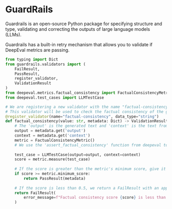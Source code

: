 # GuardRails

Guardrails is an open-source Python package for specifying structure and type, validating and correcting the outputs of large language models (LLMs).

Guardrails has a built-in retry mechanism that allows you to validate if DeepEval metrics are passing.

```python
from typing import Dict
from guardrails.validators import (
    FailResult,
    PassResult,
    register_validator,
    ValidationResult
)
from deepeval.metrics.factual_consistency import FactualConsistencyMetric
from deepeval.test_cases import LLMTestCase

# We are registering a new validator with the name "factual-consistency". 
# This validator will be used to check the factual consistency of the generated text.
@register_validator(name="factual-consistency", data_type="string")
def factual_consistency(value: str, metadata: Dict) -> ValidationResult:
    # The 'output' is the generated text and 'context' is the text from which the LLM is supposed to reason and derive conclusions from.
    output = metadata.get('output')
    context = metadata.get('context')
    metric = FactualConsistencyMetric()
    # We use the 'assert_factual_consistency' function from deepeval to get the factual consistency score.
    
    test_case = LLMTestCase(output=output, context=context)
    score = metric.measure(test_case)
    
    # If the score is greater than the metric's minimum score, give it a PassResult
    if score >= metric.minimum_score:
        return PassResult(metadata)
    
    # If the score is less than 0.5, we return a FailResult with an appropriate error message.
    return FailResult(
        error_message=f"Factual consistency score {score} is less than {metric.minimum_score}."
    )

```